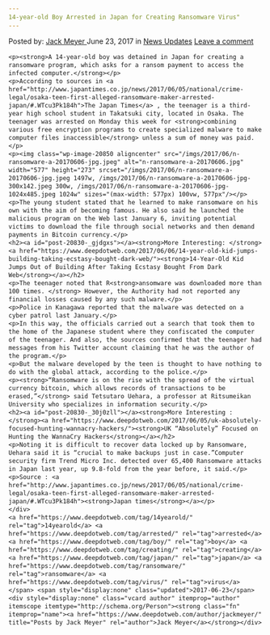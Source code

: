 ```yaml
---
14-year-old Boy Arrested in Japan for Creating Ransomware Virus"
---
```

<article class="post-listing post-20830 post type-post status-publish format-standard has-post-thumbnail hentry  tag-14yearold tag-boy tag-creating tag-japan tag-ransomware tag-virus">
    <div class="post-inner">
        <span>Posted by: <a href="https://www.deepdotweb.com/author/jackmeyer/" title="">Jack Meyer </a></span>
    <span>June 23, 2017</span>
    <span>in <a href="https://www.deepdotweb.com/category/news-updates/" rel="category tag">News Updates</a></span>
    <span><a href="https://www.deepdotweb.com/2017/06/23/14-year-old-boy-arrested-japan-creating-ransomware-virus/#respond">Leave a comment</a></span>
    </p>
    <div class="clear"></div>
    
    <p><strong>A 14-year-old boy was detained in Japan for creating a ransomware program, which asks for a ransom payment to access the infected computer.</strong></p>
    <p>According to sources in <a href="http://www.japantimes.co.jp/news/2017/06/05/national/crime-legal/osaka-teen-first-alleged-ransomware-maker-arrested-japan/#.WTcu3Pk184h">The Japan Times</a> , the teenager is a third-year high school student in Takatsuki city, located in Osaka. The teenager was arrested on Monday this week for <strong>combining various free encryption programs to create specialized malware to make computer files inaccessible</strong> unless a sum of money was paid.</p>
    <p><img class="wp-image-20850 aligncenter" src="/imgs/2017/06/n-ransomware-a-20170606-jpg.jpeg" alt="n-ransomware-a-20170606.jpg" width="577" height="273" srcset="/imgs/2017/06/n-ransomware-a-20170606-jpg.jpeg 1497w, /imgs/2017/06/n-ransomware-a-20170606-jpg-300x142.jpeg 300w, /imgs/2017/06/n-ransomware-a-20170606-jpg-1024x485.jpeg 1024w" sizes="(max-width: 577px) 100vw, 577px"/></p>
    <p>The young student stated that he learned to make ransomware on his own with the aim of becoming famous. He also said he launched the malicious program on the Web last January 6, inviting potential victims to download the file through social networks and then demand payments in Bitcoin currency.</p>
    <h2><a id="post-20830-_gjdgxs"></a><strong>More Interesting: </strong><a href="https://www.deepdotweb.com/2017/06/06/14-year-old-kid-jumps-building-taking-ecstasy-bought-dark-web/"><strong>14-Year-Old Kid Jumps Out of Building After Taking Ecstasy Bought From Dark Web</strong></a></h2>
    <p>The teenager noted that R<strong>ansomware was downloaded more than 100 times. </strong> However, the Authority had not reported any financial losses caused by any such malware.</p>
    <p>Police in Kanagawa reported that the malware was detected on a cyber patrol last January.</p>
    <p>In this way, the officials carried out a search that took them to the home of the Japanese student where they confiscated the computer of the teenager. And also, the sources confirmed that the teenager had messages from his Twitter account claiming that he was the author of the program.</p>
    <p>But the malware developed by the teen is thought to have nothing to do with the global attack, according to the police.</p>
    <p><strong>“Ransomware is on the rise with the spread of the virtual currency bitcoin, which allows records of transactions to be erased,”</strong> said Tetsutaro Uehara, a professor at Ritsumeikan University who specializes in information security.</p>
    <h2><a id="post-20830-_30j0zll"></a><strong>More Interesting : </strong><a href="https://www.deepdotweb.com/2017/06/05/uk-absolutely-focused-hunting-wannacry-hackers/"><strong>UK “Absolutely” Focused on Hunting the WannaCry Hackers</strong></a></h2>
    <p>Noting it is difficult to recover data locked up by Ransomware, Uehara said it is “crucial to make backups just in case.”Computer security firm Trend Micro Inc. detected over 65,400 Ransomware attacks in Japan last year, up 9.8-fold from the year before, it said.</p>
    <p>Source : <a href="http://www.japantimes.co.jp/news/2017/06/05/national/crime-legal/osaka-teen-first-alleged-ransomware-maker-arrested-japan/#.WTcu3Pk184h"><strong>Japan times</strong></a></p>
    </div>
    <a href="https://www.deepdotweb.com/tag/14yearold/" rel="tag">14yearold</a> <a href="https://www.deepdotweb.com/tag/arrested/" rel="tag">arrested</a> <a href="https://www.deepdotweb.com/tag/boy/" rel="tag">boy</a> <a href="https://www.deepdotweb.com/tag/creating/" rel="tag">creating</a> <a href="https://www.deepdotweb.com/tag/japan/" rel="tag">japan</a> <a href="https://www.deepdotweb.com/tag/ransomware/" rel="tag">ransomware</a> <a href="https://www.deepdotweb.com/tag/virus/" rel="tag">virus</a></span> <span style="display:none" class="updated">2017-06-23</span>
    <div style="display:none" class="vcard author" itemprop="author" itemscope itemtype="http://schema.org/Person"><strong class="fn" itemprop="name"><a href="https://www.deepdotweb.com/author/jackmeyer/" title="Posts by Jack Meyer" rel="author">Jack Meyer</a></strong></div>
    
